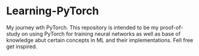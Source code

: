 # Learning-PyTorch
My journey wth PyTorch.
This repository is intended to be my proof-of-study on using PyTorch for training neural networks as well as base of knowledge abut certain concepts in ML and their implementations.
Fell free get inspired.
